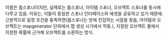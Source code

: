 이름은 몹스포너이지만, 실제로는 몹스포너, 아이템 스포너, 오브젝트 스포너를 동시에 다루고 있음. 이유는, 이들이 동일한 스포너 인터페이스와 에셋을 공유하고 있기 때문에.
근본적으로 일정 조건을 충족하면(몹스포너는 방에 진입하는 시점을 찾음, 아이템과 오브젝트는 mapgenerator 단위에서 맵 생성 시기에서 작동.), 지정된 오브젝트 풀에서 지정한 확률에 근거해 오브젝트를 소환하는 방식.
